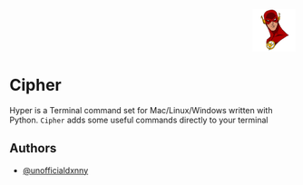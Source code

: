 <p align='right'><img src='https://github.com/unofficialdxnny/hyper/blob/main/logo.png?raw=true' width='75' height='75'></p>

# Cipher 

Hyper is a Terminal command set for Mac/Linux/Windows written with Python.
`Cipher` adds some useful commands directly to your terminal



## Authors

- [@unofficialdxnny](https://www.github.com/unofficialdxnny)


